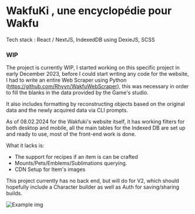 # WakfuKi , une encyclopédie pour Wakfu 

Tech stack : React / NextJS, IndexedDB using DexieJS, SCSS

### WIP
The project is currently WIP, I started working on this specific project in early December 2023, before I could start writing any code for the website, I had to write an entire Web Scraper using Python (https://github.com/Rhyyn/WakfuWebScraper), this was necessary in order to fill the blanks in the data provided by the Game's studio.

It also includes formatting by reconstructing objects based on the original data and the newly acquired data via CLI prompts. 

As of 08.02.2024 for the Wakfuki's website itself, it has working filters for both desktop and mobile, all the main tables for the Indexed DB are set up and ready to use, most of the front-end work is done.

What it lacks is: 
- The support for recipes if an item is can be crafted 
- Mounts/Pets/Emblems/Sublimations querying.
- CDN Setup for Item's images

This project currently has no back end, but will do for V2, which should hopefully include a Character builder as well as Auth for saving/sharing builds.

![Example img](https://i.imgur.com/ALcYttc.png)

